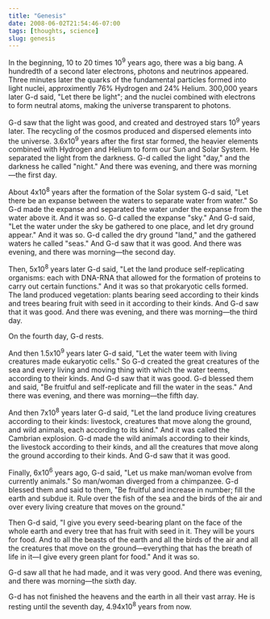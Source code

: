 ```yaml
---
title: "Genesis"
date: 2008-06-02T21:54:46-07:00
tags: [thoughts, science]
slug: genesis
---
```


In the beginning, 10 to 20 times 10<sup>9</sup> years ago, there was a big bang. A hundredth of a second later electrons, photons and neutrinos appeared. Three minutes later the quarks of the fundamental particles formed into light nuclei, approximently 76% Hydrogen and 24% Helium. 300,000 years later G-d said, "Let there be light"; and the nuclei combined with electrons to form neutral atoms, making the universe transparent to photons.

G-d saw that the light was good, and created and destroyed stars 10<sup>9</sup> years later. The recycling of the cosmos produced and dispersed elements into the universe. 3.6x10<sup>9</sup> years after the first star formed, the heavier elements combined with Hydrogen and Helium to form our Sun and Solar System. He separated the light from the darkness. G-d called the light "day," and the darkness he called "night." And there was evening, and there was morning—the first day.

About 4x10<sup>8</sup> years after the formation of the Solar system G-d said, "Let there be an expanse between the waters to separate water from water." So G-d made the expanse and separated the water under the expanse from the water above it. And it was so. G-d called the expanse "sky." And G-d said, "Let the water under the sky be gathered to one place, and let dry ground appear." And it was so. G-d called the dry ground "land," and the gathered waters he called "seas." And G-d saw that it was good. And there was evening, and there was morning—the second day.

Then, 5x10<sup>8</sup> years later G-d said, "Let the land produce self-replicating organisms: each with DNA-RNA that allowed for the formation of proteins to carry out certain functions." And it was so that prokaryotic cells formed. The land produced vegetation: plants bearing seed according to their kinds and trees bearing fruit with seed in it according to their kinds. And G-d saw that it was good. And there was evening, and there was morning—the third day.

On the fourth day, G-d rests.

And then 1.5x10<sup>9</sup> years later G-d said, "Let the water teem with living creatures made eukaryotic cells." So G-d created the great creatures of the sea and every living and moving thing with which the water teems, according to their kinds. And G-d saw that it was good. G-d blessed them and said, "Be fruitful and self-replicate and fill the water in the seas." And there was evening, and there was morning—the fifth day.

And then 7x10<sup>8</sup> years later G-d said, "Let the land produce living creatures according to their kinds: livestock, creatures that move along the ground, and wild animals, each according to its kind." And it was called the Cambrian explosion. G-d made the wild animals according to their kinds, the livestock according to their kinds, and all the creatures that move along the ground according to their kinds. And G-d saw that it was good.

Finally, 6x10<sup>6</sup> years ago, G-d said, "Let us make man/woman evolve from currently animals." So man/woman diverged from a chimpanzee. G-d blessed them and said to them, "Be fruitful and increase in number; fill the earth and subdue it. Rule over the fish of the sea and the birds of the air and over every living creature that moves on the ground."

Then G-d said, "I give you every seed-bearing plant on the face of the whole earth and every tree that has fruit with seed in it. They will be yours for food. And to all the beasts of the earth and all the birds of the air and all the creatures that move on the ground—everything that has the breath of life in it—I give every green plant for food." And it was so.

G-d saw all that he had made, and it was very good. And there was evening, and there was morning—the sixth day.

G-d has not finished the heavens and the earth in all their vast array. He is resting until the seventh day, 4.94x10<sup>8</sup> years from now.